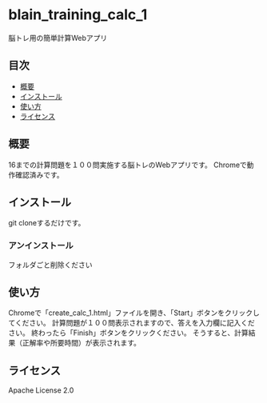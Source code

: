 # blain_training_calc_1

脳トレ用の簡単計算Webアプリ

## 目次
- [概要](#概要)
- [インストール](#インストール)
- [使い方](#使い方)
- [ライセンス](#ライセンス)


## 概要
16までの計算問題を１００問実施する脳トレのWebアプリです。
Chromeで動作確認済みです。


## インストール

git cloneするだけです。

### アンインストール

フォルダごと削除ください


## 使い方

Chromeで「create_calc_1.html」ファイルを開き、「Start」ボタンをクリックしてください。
計算問題が１００問表示されますので、答えを入力欄に記入ください。
終わったら「Finish」ボタンをクリックください。
そうすると、計算結果（正解率や所要時間）が表示されます。


## ライセンス

Apache License 2.0


